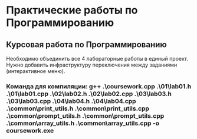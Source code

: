 # Практические работы по Программированию

## Курсовая работа по Программированию

Необходимо объединить все 4 лабораторные работы в единый проект. Нужно добавить инфраструктуру переключения между заданиями (интерактивное меню).

### Команда для компиляции: g++ .\coursework.cpp .\01\lab01.h .\01\lab01.cpp .\02\lab02.h .\02\lab02.cpp .\03\lab03.h .\03\lab03.cpp .\04\lab04.h .\04\lab04.cpp .\common\print_utils.h .\common\print_utils.cpp .\common\prompt_utils.h .\common\prompt_utils.cpp .\common\array_utils.h .\common\array_utils.cpp -o coursework.exe

